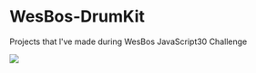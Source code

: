 # WesBos-DrumKit
Projects that l've made during WesBos JavaScript30 Challenge

<a href="https://akcaybatu.github.io/WesBos-DrumKit/"><img src="https://user-images.githubusercontent.com/82604103/132545808-858f648c-fb51-4b82-a69e-fa5cad359cb9.png"></a>
